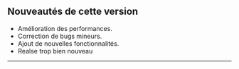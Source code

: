 ## Nouveautés de cette version

- Amélioration des performances.
- Correction de bugs mineurs.
- Ajout de nouvelles fonctionnalités.
- Realse trop bien nouveau

---